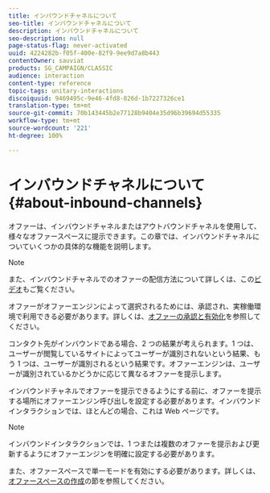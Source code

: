 ```yaml
---
title: インバウンドチャネルについて
seo-title: インバウンドチャネルについて
description: インバウンドチャネルについて
seo-description: null
page-status-flag: never-activated
uuid: 4224282b-f05f-400e-82f9-9ee9d7a8b443
contentOwner: sauviat
products: SG_CAMPAIGN/CLASSIC
audience: interaction
content-type: reference
topic-tags: unitary-interactions
discoiquuid: 9469495c-9e46-4fd8-826d-1b7227326ce1
translation-type: tm+mt
source-git-commit: 70b143445b2e77128b9404e35d96b39694d55335
workflow-type: tm+mt
source-wordcount: '221'
ht-degree: 100%

---
```



# インバウンドチャネルについて{#about-inbound-channels}

オファーは、インバウンドチャネルまたはアウトバウンドチャネルを使用して、様々なオファースペースに提示できます。この章では、インバウンドチャネルについていくつかの具体的な機能を説明します。

>[!NOTE]
>
>また、インバウンドチャネルでのオファーの配信方法について詳しくは、この[ビデオ](https://helpx.adobe.com/jp/campaign/classic/how-to/deliver-an-offer-on-inbound-channel-in-acv6.html)もご覧ください。

オファーがオファーエンジンによって選択されるためには、承認され、実稼働環境で利用できる必要があります。詳しくは、[オファーの承認と有効化](../../interaction/using/approving-and-activating-an-offer.md)を参照してください。

コンタクト先がインバウンドである場合、2 つの結果が考えられます。1 つは、ユーザーが閲覧しているサイトによってユーザーが識別されないという結果、もう 1 つは、ユーザーが識別されるという結果です。オファーエンジンは、ユーザーが識別されているかどうかに応じて異なるオファーを提示します。

インバウンドチャネルでオファーを提示できるようにする前に、オファーを提示する場所にオファーエンジン呼び出しを設定する必要があります。インバウンドインタラクションでは、ほとんどの場合、これは Web ページです。

>[!NOTE]
>
>インバウンドインタラクションでは、1 つまたは複数のオファーを提示および更新するようにオファーエンジンを明確に設定する必要があります。
>
>また、オファースペースで単一モードを有効にする必要があります。詳しくは、[オファースペースの作成](../../interaction/using/creating-offer-spaces.md)の節を参照してください。
